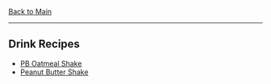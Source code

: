 [Back to Main](/README.md)

---
## Drink Recipes

- [PB Oatmeal Shake](/10%20Food/PB%20Oatmeal%20Shake.md)
- [Peanut Butter Shake](/10%20Food/Peanut%20Butter%20Shake.md)